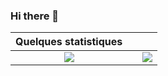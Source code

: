 ### Hi there 👋

<!--
**cesourcile/cesourcile** is a ✨ _special_ ✨ repository because its `README.md` (this file) appears on your GitHub profile.

Here are some ideas to get you started:

- 🔭 I’m currently working on ...
- 🌱 I’m currently learning ...
- 👯 I’m looking to collaborate on ...
- 🤔 I’m looking for help with ...
- 💬 Ask me about ...
- 📫 How to reach me: ...
- 😄 Pronouns: ...
- ⚡ Fun fact: ...
-->


| Quelques statistiques | | |
| :---: |:---:| :---:|
| ![](https://github-readme-stats.vercel.app/api/top-langs/?username=cesourcile&theme=radical&hide_langs_below=8&count_private=true)     |  | ![](https://github-readme-stats.vercel.app/api?username=cesourcile&show_icons=true&theme=radical&count_private=true) |
